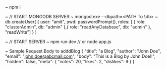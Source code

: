 ~ npm i

~ // START MONGODB SERVER
~ mongod.exe --dbpath=<PATH To \db>
~ db.createUser( { user: "amit", pwd: passwordPrompt(), roles: [ { role: "clusterAdmin", db: "admin" },{ role: "readAnyDatabase", db: "admin" }, "readWrite"] } )

~ // START SERVER
~ npm run dev // or node app.js

~ Sample Request Body to adddBlog
{
	"title":  "a Blog",
	"author": "John Doe",
	"email": "john.doe@abcmail.com",
	"body":  "This is a Blog by John Doe!!",
	"hidden": false,
	"meta": {
	    "votes": 20,
	    "likes":  2,
	    "dislikes": 9
	}
}